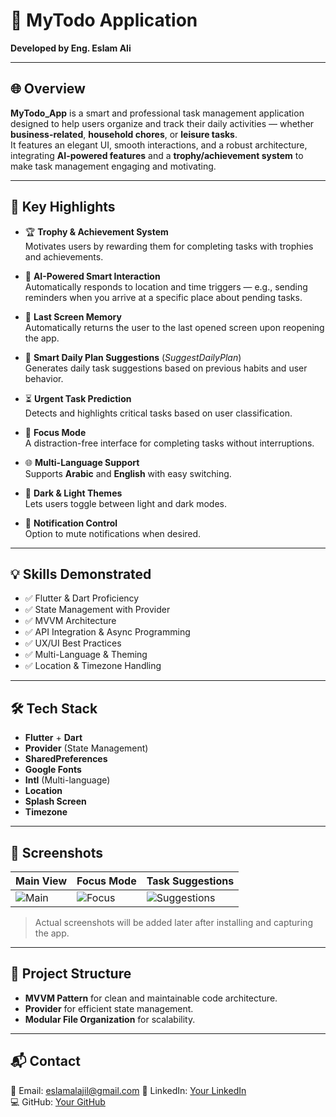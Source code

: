 
# 📝 MyTodo Application

**Developed by Eng. Eslam Ali**

---

## 🌐 Overview
**MyTodo_App** is a smart and professional task management application designed to help users organize and track their daily activities — whether **business-related**, **household chores**, or **leisure tasks**.  
It features an elegant UI, smooth interactions, and a robust architecture, integrating **AI-powered features** and a **trophy/achievement system** to make task management engaging and motivating.

---

## 🚀 Key Highlights

- 🏆 **Trophy & Achievement System**  
  Motivates users by rewarding them for completing tasks with trophies and achievements.

- 🤖 **AI-Powered Smart Interaction**  
  Automatically responds to location and time triggers — e.g., sending reminders when you arrive at a specific place about pending tasks.

- 📌 **Last Screen Memory**  
  Automatically returns the user to the last opened screen upon reopening the app.

- 📅 **Smart Daily Plan Suggestions** (*SuggestDailyPlan*)  
  Generates daily task suggestions based on previous habits and user behavior.

- ⏳ **Urgent Task Prediction**  
  Detects and highlights critical tasks based on user classification.

- 🎯 **Focus Mode**  
  A distraction-free interface for completing tasks without interruptions.

- 🌐 **Multi-Language Support**  
  Supports **Arabic** and **English** with easy switching.

- 🎨 **Dark & Light Themes**  
  Lets users toggle between light and dark modes.

- 🔕 **Notification Control**  
  Option to mute notifications when desired.

---

## 💡 Skills Demonstrated
- ✅ Flutter & Dart Proficiency  
- ✅ State Management with Provider  
- ✅ MVVM Architecture  
- ✅ API Integration & Async Programming  
- ✅ UX/UI Best Practices  
- ✅ Multi-Language & Theming  
- ✅ Location & Timezone Handling  

---

## 🛠 Tech Stack
- **Flutter** + **Dart**  
- **Provider** (State Management)  
- **SharedPreferences**  
- **Google Fonts**  
- **Intl** (Multi-language)  
- **Location**  
- **Splash Screen**  
- **Timezone**  

---

## 📸 Screenshots
| Main View | Focus Mode | Task Suggestions |
|-----------|------------|------------------|
| ![Main](https://via.placeholder.com/200x400) | ![Focus](https://via.placeholder.com/200x400) | ![Suggestions](https://via.placeholder.com/200x400) |

> Actual screenshots will be added later after installing and capturing the app.

---

## 📂 Project Structure
- **MVVM Pattern** for clean and maintainable code architecture.  
- **Provider** for efficient state management.  
- **Modular File Organization** for scalability.

---

## 📬 Contact
📧 Email: eslamalajil@gmail.com 
🔗 LinkedIn: [Your LinkedIn](www.linkedin.com/in/eslam-alajil-71a138379)  
💻 GitHub: [Your GitHub](https://github.com/Eslam-78)  


